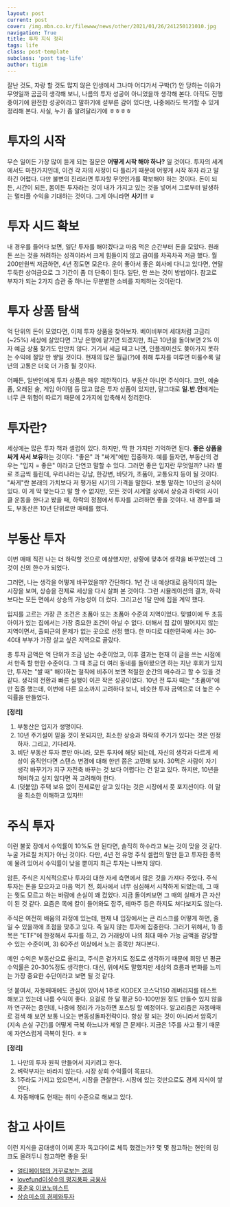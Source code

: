 ```yaml
---  
layout: post  
current: post
cover: /img.mbn.co.kr/filewww/news/other/2021/01/26/241250121010.jpg
navigation: True
title: 투자 지식 정리    
tags: life
class: post-template
subclass: 'post tag-life'  
author: tigim
---  
```

  
잘난 것도, 자랑 할 것도 많지 않은 인생에서 그나마 어디가서 구박(?) 안 당하는 이유가 무엇일까 곰곰히 생각해 보니, 나름의 투자 성공이 아니었을까 생각해 본다. 아직도 진행 중이기에 완전한 성공이라고 말하기에 섣부른 감이 있다만, 나중에라도 복기할 수 있게 정리해 본다. 사실, 누가 좀 알려달라기에 ㅎㅎㅎㅎ
  

투자의 시작  
========  
  
무슨 일이든 가장 많이 듣게 되는 질문은 **어떻게 시작 해야 하나?** 일 것이다. 투자의 세계에서도 마찬가지인데, 이건 각 자의 사정이 다 틀리기 때문에 어떻게 시작 하자 라고 말하긴 어렵다. 다만 불변의 진리라면 투자할 무엇인가를 확보해야 하는 것이다. 돈이 되든, 시간이 되든, 몸이든 투자라는 것이 내가 가지고 있는 것을 넣어서 그로부터 발생하는 멀티플 수익을 기대하는 것이다. 그게 아니라면 **사기**!!! ㅎ  


투자 시드 확보  
============  

내 경우를 들어다 보면, 일단 투자를 해야겠다고 마음 먹은 순간부터 돈을 모았다. 원래 돈 쓰는 것을 꺼려하는 성격이라서 크게 힘들이지 않고 급여를 차곡차곡 저금 했다. 월 200만원씩 저금하면, 4년 정도면 모은다. 운이 좋아서 좋은 회사에 다니고 있다면, 연말 두둑한 상여금으로 그 기간이 좀 더 단축이 된다. 일단, 안 쓰는 것이 방법이다. 참고로 부자가 되는 2가지 습관 중 하나는 무분별한 소비를 자제하는 것이란다.
  
  
투자 상품 탐색  
===========  
  
억 단위의 돈이 모였다면, 이제 투자 상품을 찾아보자. 베이비부머 세대처럼 고금리(~25%) 세상에 살았다면 그냥 은행에 맡기면 되겠지만, 최근 10년을 돌아보면 2% 이자 예금 상품 찾기도 만만치 않다. 거기서 세금 떼고 나면, 인플레이션도 쫒아가지 못하는 수익에 절망 만 쌓일 것이다. 현재의 많은 월급(?)에 취해 투자를 미루면 미룰수록 말년의 고통은 더욱 더 가중 될 것이다.  

어째든, 일반인에게 투자 상품은 매우 제한적이다. 부동산 아니면 주식이다. 코인, 예술품, 오래된 술, 게임 아이템 등 많고 많은 투자 상품이 있지만, 말그대로 **일.반.인**에게는 너무 큰 위험이 따르기 때문에 2가지에 압축해서 정리한다.   
  
  
투자란?  
=====  

세상에는 많은 투자 책과 셀럽이 있다. 하지만, 딱 한 가지만 기억하면 된다. **좋은 상품을 싸게 사서 보유**하는 것이다. "좋은" 과 "싸게"에만 집중하자. 예를 들자면, 부동산의 경우는 "입지 = 좋은" 이라고 단연코 말할 수 있다. 그러면 좋은 입지란 무엇일까? 나라 별로 조금씩 틀린데, 우리나라는 강남, 한강변, 바닷가, 초품아, 교통요지 등이 될 것이다. "싸게"란 본래의 가치보다 저 평가된 시기의 가격을 말한다. 보통 말하는 10년의 공식이 있다. 이 게 딱 맞는다고 말 할 수 없지만, 모든 것이 시계열 상에서 상승과 하락의 사이클 운동을 한다고 봤을 때, 하락의 정점에서 투자를 고려하면 좋을 것이다. 내 경우를 봐도, 부동산은 10년 단위로만 매매를 했다.   
  
  
부동산 투자  
========  
  
이번 매매 직전 나는 더 하락할 것으로 예상했지만, 상황에 맞추어 생각을 바꾸었는데 그것이 신의 한수가 되었다.  
  
그러면, 나는 생각을 어떻게 바꾸었을까? 간단하다. 1년 간 내 예상대로 움직이지 않는 시장을 보며, 상승을 전제로 세상을 다시 살펴 본 것이다. 그런 시뮬레이션의 결과, 하락 보다는 모든 면에서 상승의 가능성이 더 컸다. 그리고선 1달 만에 집을 계약 했다.   

입지를 고르는 가장 큰 조건은 초품아 또는 초품아 수준의 지역이었다. 맞벌이에 두 초등 아이가 있는 집에서는 가장 중요한 조건이 아닐 수 없다. 더해서 집 값이 떨어지지 않는 지역이면서, 출퇴근의 문제가 없는 곳으로 선정 했다. 한 마디로 대한민국에 사는 30-40대 부부가 가장 살고 싶은 지역으로 골랐다.    

총 투자 금액은 억 단위가 조금 넘는 수준이었고, 이후 결과는 현재 이 글을 쓰는 시점에서 만족 할 만한 수준이다. 그 때 조금 더 여러 동네를 돌아봤으면 하는 지난 후회가 있지만, 투자는 "쌀 때" 해야하는 철칙에 비추어 보면 적절한 순간의 매수라고 할 수 있을 것 같다. 생각의 전환과 빠른 실행이 이끈 작은 성공이었다. 10년 전 투자 때는 "초품아"에만 집중 했는데, 이번에 다른 요소까지 고려하다 보니, 비슷한 투자 금액으로 더 높은 수익률을 만들었다.  

**[정리]**  

1. 부동산은 입지가 생명이다.  
2. 10년 주기설이 믿을 것이 못되지만, 최소한 상승과 하락의 주기가 있다는 것은 인정하자. 그리고, 기다리자.  
3. 비단 부동산 투자 뿐만 아니라, 모든 투자에 해당 되는데, 자신의 생각과 다르게 세상이 움직인다면 스탠스 변경에 대해 한번 쯤은 고민해 보자. 30먹은 사람이 자기 생각 바꾸기가 지구 자전축 바꾸는 것 보다 어렵다는 건 알고 있다. 하지만, 10년을 허비하고 싶지 않다면 꼭 고려해야 한다.  
4. (덧붙임) 주택 보유 없이 전세로만 살고 있다는 것은 시장에서 풋 포지션이다. 이 말을 최소한 이해하고 있자!!!   
  
  
주식 투자     
=======  
  
이런 불꽃 장에서 수익률이 10%도 안 된다면, 솔직히 하수라고 보는 것이 맞을 것 같다. 누굴 가르칠 처지가 아닌 것이다. 다만, 4년 전 유명 주식 셀럽의 말만 듣고 투자한 종목에 물려 있어서 수익률이 낮을 뿐이지 최근 투자는 나쁘지 않다.  
  
암튼, 주식은 지식적으로나 투자의 대한 자세 측면에서 많은 것을 가져다 주었다. 주식 투자는 돈을 모으자고 마음 먹기 전, 회사에서 너무 심심해서 시작하게 되었는데, 그 때는 뭣도 모르고 하는 바람에 손실이 꽤 컸었다. 지금 돌이켜보면 그 때의 실패가 큰 자산이 된 것 같다. 요즘은 목에 칼이 들어와도 잡주, 테마주 등은 하지도 쳐다보지도 않는다.    
  
주식은 여전히 배움의 과정에 있는데, 현재 내 입장에서는 큰 리스크를 어떻게 하면, 줄일 수 있을까에 초점을 맞추고 있다. 즉 잃지 않는 투자에 집중한다. 그러기 위헤서, 1) 종목은 "ETF"에 한정해서 투자를 하고, 2) 거래량이 나의 최대 매수 가능 금액을 감당할 수 있는 수준이며, 3) 60주선 이상에서 노는 종목만 쳐다본다.  
  
메인 수익은 부동산으로 올리고, 주식은 곁가지도 정도로 생각하기 때문에 희망 년 평균 수익률은 20-30%정도 생각한다. 대신, 위에서도 말했지만 세상의 흐름과 변화를 느끼는 가장 중요한 수단이라고 보면 될 것 같다.   
  
덧 붙여서, 자동매매에도 관심이 있어서 1주로 KODEX 코스닥150 레버리지를 테스트 해보고 있는데 나름 수익이 좋다. 요걸로 한 달 평균 50-100만원 정도 만들수 있지 않을까 연구하는 중인데, 나중에 정리가 가능하면 포스팅 할 예정이다. 알고리즘은 자동매매로 검색 해 보면 보통 나오는 변동성돌파전략이다. 항상 잘 되는 것이 아니라서 암흑기(지속 손실 구간)를 어떻게 극복 하느냐가 제일 큰 문제다. 지금은 1주를 사고 팔기 때문에 자연스럽게 극복이 된다. ㅎㅎ  
  
**[정리]**  
1. 나만의 투자 원칙 만들어서 지키려고 한다. 
2. 벼락부자는 바라지 않는다. 시장 상회 수익률이 목표다.
3. 1주라도 가지고 있으면서, 시장을 관찰한다. 시장에 있는 것만으로도 경제 지식이 쌓인다. 
4. 자동매매도 현재는 취미 수준으로 해보고 있다. 
  
  
참고 사이트  
========  

이런 지식을 공대생이 어찌 혼자 독고다이로 체득 했겠는가? 몇 몇 참고하는 현인의 링크도 올려두니 참고하면 좋을 듯!  

- [얼티메이텀의 거꾸로보는 경제](https://blog.naver.com/ondal0404)  
- [lovefund이성수의 평지풍파 금융사](https://deathornot.tistory.com/)    
- [홍춘욱 이코노미스트](https://blog.naver.com/hong8706)  
- [상승미소의 경제와투자](https://www.youtube.com/channel/UCJXg2M-xwdIk8Sgg1irjaHA)  
  